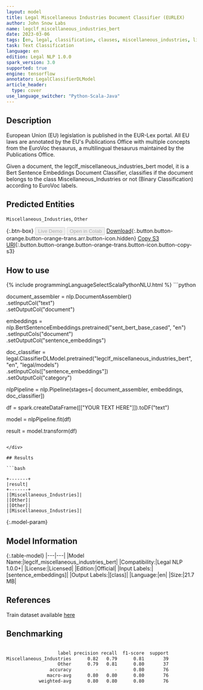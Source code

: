 ```yaml
---
layout: model
title: Legal Miscellaneous Industries Document Classifier (EURLEX)
author: John Snow Labs
name: legclf_miscellaneous_industries_bert
date: 2023-03-06
tags: [en, legal, classification, clauses, miscellaneous_industries, licensed, tensorflow]
task: Text Classification
language: en
edition: Legal NLP 1.0.0
spark_version: 3.0
supported: true
engine: tensorflow
annotator: LegalClassifierDLModel
article_header:
  type: cover
use_language_switcher: "Python-Scala-Java"
---
```


## Description

European Union (EU) legislation is published in the EUR-Lex portal. All EU laws are annotated by the EU's Publications Office with multiple concepts from the EuroVoc thesaurus, a multilingual thesaurus maintained by the Publications Office.

Given a document, the legclf_miscellaneous_industries_bert model, it is a Bert Sentence Embeddings Document Classifier, classifies if the document belongs to the class Miscellaneous_Industries or not (Binary Classification) according to EuroVoc labels.

## Predicted Entities

`Miscellaneous_Industries`, `Other`

{:.btn-box}
<button class="button button-orange" disabled>Live Demo</button>
<button class="button button-orange" disabled>Open in Colab</button>
[Download](https://s3.amazonaws.com/auxdata.johnsnowlabs.com/legal/models/legclf_miscellaneous_industries_bert_en_1.0.0_3.0_1678111876363.zip){:.button.button-orange.button-orange-trans.arr.button-icon.hidden}
[Copy S3 URI](s3://auxdata.johnsnowlabs.com/legal/models/legclf_miscellaneous_industries_bert_en_1.0.0_3.0_1678111876363.zip){:.button.button-orange.button-orange-trans.button-icon.button-copy-s3}

## How to use



<div class="tabs-box" markdown="1">
{% include programmingLanguageSelectScalaPythonNLU.html %}
```python

document_assembler = nlp.DocumentAssembler()\
    .setInputCol("text")\
    .setOutputCol("document")

embeddings = nlp.BertSentenceEmbeddings.pretrained("sent_bert_base_cased", "en")\
    .setInputCols("document")\
    .setOutputCol("sentence_embeddings")

doc_classifier = legal.ClassifierDLModel.pretrained("legclf_miscellaneous_industries_bert", "en", "legal/models")\
    .setInputCols(["sentence_embeddings"])\
    .setOutputCol("category")

nlpPipeline = nlp.Pipeline(stages=[
    document_assembler, 
    embeddings,
    doc_classifier])

df = spark.createDataFrame([["YOUR TEXT HERE"]]).toDF("text")

model = nlpPipeline.fit(df)

result = model.transform(df)

```

</div>

## Results

```bash

+-------+
|result|
+-------+
|[Miscellaneous_Industries]|
|[Other]|
|[Other]|
|[Miscellaneous_Industries]|

```

{:.model-param}
## Model Information

{:.table-model}
|---|---|
|Model Name:|legclf_miscellaneous_industries_bert|
|Compatibility:|Legal NLP 1.0.0+|
|License:|Licensed|
|Edition:|Official|
|Input Labels:|[sentence_embeddings]|
|Output Labels:|[class]|
|Language:|en|
|Size:|21.7 MB|

## References

Train dataset available [here](https://huggingface.co/datasets/lex_glue)

## Benchmarking

```bash

                   label precision recall  f1-score  support
Miscellaneous_Industries      0.82   0.79      0.81       39
                   Other      0.79   0.81      0.80       37
                accuracy         -      -      0.80       76
               macro-avg      0.80   0.80      0.80       76
            weighted-avg      0.80   0.80      0.80       76
```